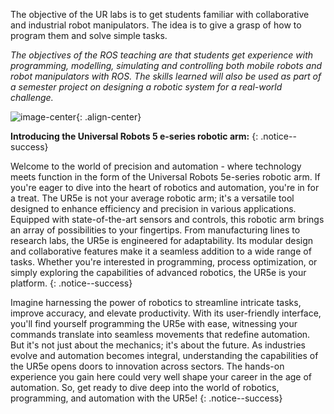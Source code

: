 
The objective of the UR labs is to get students familiar with collaborative and industrial robot manipulators. The idea is to give a grasp of how to program them and solve simple tasks.

*The objectives of the ROS teaching are that students get experience with programming, modelling, simulating and controlling both mobile robots and robot manipulators with ROS. The skills learned will also be used as part of a semester project on designing a robotic system for a real-world challenge.*

![image-center](https://a.storyblok.com/f/169662/1000x1000/36a6c788d2/ur5e.png){: .align-center}


**Introducing the Universal Robots 5 e-series robotic arm:**
{: .notice--success}


Welcome to the world of precision and automation - where technology meets function in the form of the Universal Robots 5e-series robotic arm. If you're eager to dive into the heart of robotics and automation, you're in for a treat.
The UR5e is not your average robotic arm; it's a versatile tool designed to enhance efficiency and precision in various applications. Equipped with state-of-the-art sensors and controls, this robotic arm brings an array of possibilities to your fingertips.
From manufacturing lines to research labs, the UR5e is engineered for adaptability. Its modular design and collaborative features make it a seamless addition to a wide range of tasks. Whether you're interested in programming, process optimization, or simply exploring the capabilities of advanced robotics, the UR5e is your platform.
{: .notice--success}

Imagine harnessing the power of robotics to streamline intricate tasks, improve accuracy, and elevate productivity. With its user-friendly interface, you'll find yourself programming the UR5e with ease, witnessing your commands translate into seamless movements that redefine automation.
But it's not just about the mechanics; it's about the future. As industries evolve and automation becomes integral, understanding the capabilities of the UR5e opens doors to innovation across sectors. The hands-on experience you gain here could very well shape your career in the age of automation.
So, get ready to dive deep into the world of robotics, programming, and automation with the UR5e!
{: .notice--success}



